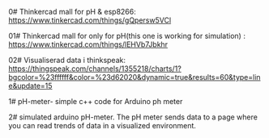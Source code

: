 0# Thinkercad mall for pH & esp8266: https://www.tinkercad.com/things/gQpersw5VCl

01# Thinkercad mall for only for pH(this one is working for simulation) : https://www.tinkercad.com/things/lEHVb7Jbkhr

02# Visualiserad data i thinkspeak: https://thingspeak.com/channels/1355218/charts/1?bgcolor=%23ffffff&color=%23d62020&dynamic=true&results=60&type=line&update=15

1# pH-meter- simple c++ code for Arduino ph meter

2# simulated arduino pH-meter. The pH meter sends data to a page where you can read trends of data in a visualized environment.
